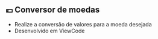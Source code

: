 ## 💷 Conversor de moedas 
- Realize a conversão de valores para a moeda desejada
- Desenvolvido em ViewCode
